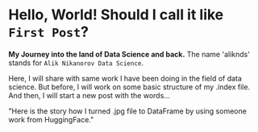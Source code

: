 # Hello, World! Should I call it like `First Post`?

**My Journey into the land of Data Science and back.** The name 'aliknds' stands for `Alik Nikanorov Data Science`. 


Here, I will share with same work I have been doing in the field of data science. But before, I will work on some basic structure of my .index file. And then, I will start a new post with the words... 


"Here is the story how I turned .jpg file to DataFrame by using someone work from HuggingFace."
